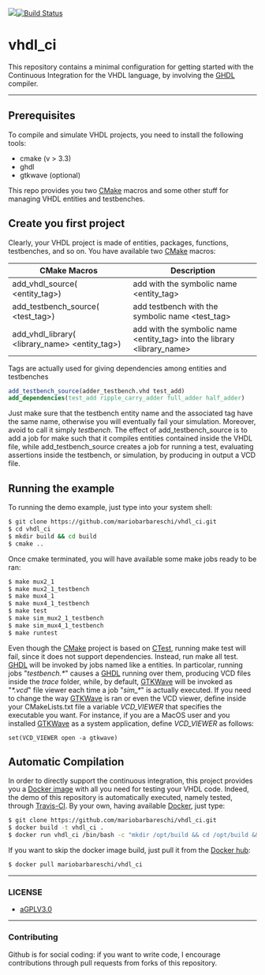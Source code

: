 [![](https://images.microbadger.com/badges/image/mariobarbareschi/vhdl_ci.svg)](https://microbadger.com/images/mariobarbareschi/vhdl_ci "Get your own image badge on microbadger.com")[![Build Status](https://travis-ci.org/mariobarbareschi/vhdl_ci.svg?branch=master)](https://travis-ci.org/mariobarbareschi/vhdl_ci)
# vhdl_ci
This repository contains a minimal configuration for getting started with the Continuous Integration for the VHDL language, by involving the [GHDL] compiler.

--------
## Prerequisites
To compile and simulate VHDL projects, you need to install the following tools:
  - cmake (v > 3.3)
  - ghdl
  - gtkwave (optional)

This repo provides you two [CMake] macros and some other stuff for managing VHDL entities and testbenches.

## Create you first project
Clearly, your VHDL project is made of entities, packages, functions, testbenches, and so on. You have available two [CMake] macros:

| CMake Macros | Description |
| ------ | ------ |
| add_vhdl_source(<file> <entity_tag>) | add <file> with the symbolic name <entity_tag>|
| add_testbench_source(<file> <test_tag>) | add testbench <file> with the symbolic name <test_tag> |
| add_vhdl_library(<file> <library_name> <entity_tag>) | add <file> with the symbolic name <entity_tag> into the library <library_name> |

Tags are actually used for giving dependencies among entities and testbenches
```cmake
add_testbench_source(adder_testbench.vhd test_add)
add_dependencies(test_add ripple_carry_adder full_adder half_adder)
```
Just make sure that the testbench entity name and the associated tag have the same name, otherwise you will eventually fail your simulation. Moreover, avoid to call it simply *testbench*.
The effect of add_testbench_source is to add a job for make such that it compiles entities contained inside the VHDL file, while add_testbench_source creates a job for running a test, evaluating assertions inside the testbench, or simulation, by producing in output a VCD file.

## Running the example
To running the demo example, just type into your system shell:
```sh
$ git clone https://github.com/mariobarbareschi/vhdl_ci.git
$ cd vhdl_ci
$ mkdir build && cd build
$ cmake ..
```
Once cmake terminated, you will have available some make jobs ready to be ran:
```sh
$ make mux2_1
$ make mux2_1_testbench
$ make mux4_1
$ make mux4_1_testbench
$ make test
$ make sim_mux2_1_testbench
$ make sim_mux4_1_testbench
$ make runtest
```
Even though the [CMake] project is based on [CTest], running make test will fail, since it does not support dependencies. Instead, run make all test.
[GHDL] will be invoked by jobs named like a entities. In particolar, running jobs "*testbench.\**" causes a [GHDL] running over them, producing VCD files inside the *trace* folder, while, by default, [GTKWave] will be invoked as "*\*.vcd*" file viewer each time a job "*sim_\**" is actually executed.
If you need to change the way [GTKWave] is ran or even the VCD viewer, define inside your CMakeLists.txt file a variable *VCD_VIEWER* that specifies the executable you want. For instance, if you are a MacOS user and you installed [GTKWave] as a system application, define *VCD_VIEWER* as follows:

    set(VCD_VIEWER open -a gtkwave)

## Automatic Compilation
In order to directly support the continuous integration, this project provides you a [Docker image] with all you need for testing your VHDL code. Indeed, the demo of this repository is automatically executed, namely tested, through [Travis-CI].
By your own, having available [Docker], just type:
```sh
$ git clone https://github.com/mariobarbareschi/vhdl_ci.git
$ docker build -t vhdl_ci .
$ docker run vhdl_ci /bin/bash -c "mkdir /opt/build && cd /opt/build && cmake .. && make all test"
```
If you want to skip the docker image build, just pull it from the [Docker hub]:

```sh
$ docker pull mariobarbareschi/vhdl_ci
```
--------
### LICENSE ###


* [aGPLV3.0](https://www.gnu.org/licenses/agpl.html)
----------
### Contributing ###
Github is for social coding: if you want to write code, I encourage contributions through pull requests from forks of this repository.

   [CMake]: <https://cmake.org>
   [CTest]: <https://cmake.org/Wiki/CMake/Testing_With_CTest>
   [Travis-CI]: <https://travis-ci.org/mariobarbareschi/vhdl_ci>
   [Docker]: <https://hub.docker.com/r/mariobarbareschi/vhdl_ci>
   [Docker image]: <https://hub.docker.com/r/mariobarbareschi/vhdl_ci>
   [Docker hub]: <https://hub.docker.com/>
   [GHDL]: <http://ghdl.free.fr>
   [GTKWave]: <http://gtkwave.sourceforge.net>
